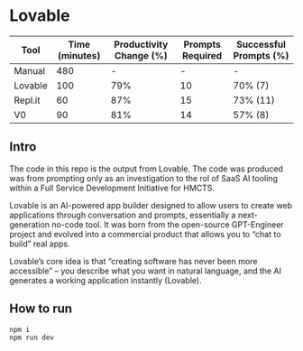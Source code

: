 # Lovable
| Tool     | Time (minutes) | Productivity Change (%) | Prompts Required | Successful Prompts (%) |
|----------|----------------|--------------------------|------------------|-------------------------|
| Manual   | 480            | -                        | -                | -                       |
| Lovable  | 100            | 79%                      | 10               | 70% (7)                 |
| Repl.it  | 60             | 87%                      | 15               | 73% (11)                |
| V0       | 90             | 81%                      | 14               | 57% (8)                 |

## Intro
The code in this repo is the output from Lovable. The code was produced was from prompting only as an investigation to the rol of SaaS AI tooling within a Full Service Development Initiative for HMCTS.

Lovable is an AI-powered app builder designed to allow users to create web applications
through conversation and prompts, essentially a next-generation no-code tool. It was born
from the open-source GPT-Engineer project and evolved into a commercial product that
allows you to “chat to build” real apps.

Lovable’s core idea is that “creating software has never been more accessible” – you
describe what you want in natural language, and the AI generates a working application
instantly (Lovable).
## How to run

```shell
npm i
npm run dev
```

